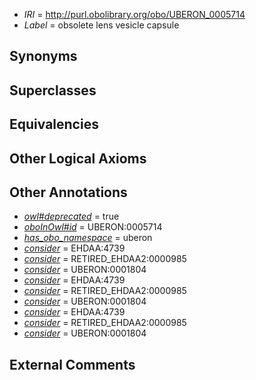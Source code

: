  * *IRI* = http://purl.obolibrary.org/obo/UBERON_0005714
 * *Label* = obsolete lens vesicle capsule

## Synonyms


## Superclasses


## Equivalencies


## Other Logical Axioms


## Other Annotations

 * *[owl#deprecated](../../ed/owl#deprecated.md)* = true
 * *[oboInOwl#id](../../id/oboInOwl#id.md)* = UBERON:0005714
 * *[has_obo_namespace](../../ce/oboInOwl#hasOBONamespace.md)* = uberon
 * *[consider](../../er/oboInOwl#consider.md)* = EHDAA:4739
 * *[consider](../../er/oboInOwl#consider.md)* = RETIRED_EHDAA2:0000985
 * *[consider](../../er/oboInOwl#consider.md)* = UBERON:0001804
 * *[consider](../../er/oboInOwl#consider.md)* = EHDAA:4739
 * *[consider](../../er/oboInOwl#consider.md)* = RETIRED_EHDAA2:0000985
 * *[consider](../../er/oboInOwl#consider.md)* = UBERON:0001804
 * *[consider](../../er/oboInOwl#consider.md)* = EHDAA:4739
 * *[consider](../../er/oboInOwl#consider.md)* = RETIRED_EHDAA2:0000985
 * *[consider](../../er/oboInOwl#consider.md)* = UBERON:0001804

## External Comments

